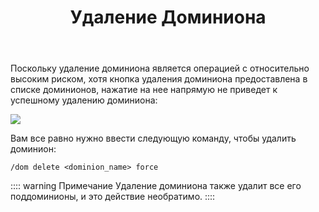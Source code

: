 ﻿---
title: Удаление Доминиона
createTime: 2025/03/14 09:23:47
permalink: /ru/doc/player/dominion/delete/
---

Поскольку удаление доминиона является операцией с относительно высоким риском, хотя кнопка удаления доминиона предоставлена в списке доминионов, нажатие на нее напрямую не приведет к успешному удалению доминиона:

![](/player/dominion/delete/1.png)

Вам все равно нужно ввести следующую команду, чтобы удалить доминион:

```
/dom delete <dominion_name> force
```

:::: warning Примечание
Удаление доминиона также удалит все его поддоминионы, и это действие необратимо.
::::
